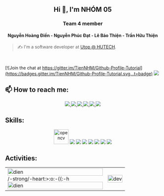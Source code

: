 <!-- <img align="left" width="400" src="https://github.githubassets.com/images/modules/profile/profile-first-repo.svg" /> -->

<!-- <img align="right" width="64" src="https://img.icons8.com/color/48/vietnam-circular.png" /> -->

<h2 align="center">Hi 👋, I'm NHÓM 05 </h2>
<p align="center">
  <h3 align="center"> Team 4 member </h3>
  <h4 align="center"> Nguyễn Hoàng Điền - Nguyễn Phúc Đạt - Lê Bảo Thiện - Trần Hữu Thiện </h4> 
</p>

> ✍ I'm a software developer at [Utop @ HUTECH](https://utop.io/).

<br />

[![Join the chat at https://gitter.im/TienNHM/Github-Profile-Tutorial](https://badges.gitter.im/TienNHM/Github-Profile-Tutorial.svg...t=badge)
![](https://komarev.com/ghpvc/?username=TienNHM&style=flat-square)

## 📫 How to reach me:

<p align="center">
  <a href="https://linkedin.com/in/tien-nhm" target="_blank">
    <img src="https://img.icons8.com/fluent/48/000000/linkedin.png"/>
  </a>
  <a href="https://www.facebook.com/profile.php?id=100036083453928&mibextid=ZbWKwL" alt="Facebook">
    <img src="https://img.icons8.com/fluent/48/000000/facebook-new.png" target="_blank" />
  </a> 
  <a href="https://github.com/TienNHM" alt="Github">
    <img src="https://img.icons8.com/fluent/48/000000/github.png"/>
  </a> 
  <a href="https://www.youtube.com/@Hoangdien83" alt="Youtube channel" target="_blank" >
    <img src="https://img.icons8.com/fluent/48/000000/youtube-play.png"/>
  </a>
  <a href="https://www.kaggle.com/nguyenhuynhminhtien" alt="Kaggle" target="_blank" >
    <img src="https://img.icons8.com/windows/48/000000/kaggle.png"/>
  </a>
  <a href="mailto:tiennhm.it@gmail.com" alt="Email">
    <img src="https://img.icons8.com/fluent/48/000000/mailing.png"/>
  </a>
</p>

## Skills:
<p align="center">
  <img src="https://www.vectorlogo.zone/logos/opencv/opencv-icon.svg" alt="opencv" width="48" height="48"/> 
  <img src="https://img.icons8.com/color/48/000000/microsoft-sql-server.png"/>
  <img src="https://img.icons8.com/color/48/000000/mysql-logo.png"/>
  <img src="https://img.icons8.com/fluent/48/000000/matlab.png"/>
  <img src="https://img.icons8.com/color/48/000000/git.png"/>
  <img src="https://img.icons8.com/color/48/000000/github-2.png"/>
  <img src="https://img.icons8.com/color/48/000000/visual-studio-code-2019.png"/>
  <img src="https://img.icons8.com/color/48/null/visual-studio--v2.png"/>

</p>

## Activities:

<table style="width:100%;">
  <tr>
    <td>
      <img src="https://github-readme-stats.vercel.app/api/top-langs/?username=dien&bg_color=FFFFFF00&text_color=179fa3&layout=...hon,Dart" alt="dien" width="100%"/>/-strong/-heart:>:o:-((:-h <img src="https://github-readme-stats.vercel.app/api?username=tiennhm&bg_color=FFFFFF00&text_color=179fa3&show_icons=true...20Github" alt="dien" width="100%"/>
    </td>
    <td>
      <p align="center"> 
        <img src="https://cdn.dribbble.com/users/1059583/screenshots/4171367/coding-freak.gif" alt="dev" width="100%"/>
      </p>
    </td>
  </tr>
</table>
